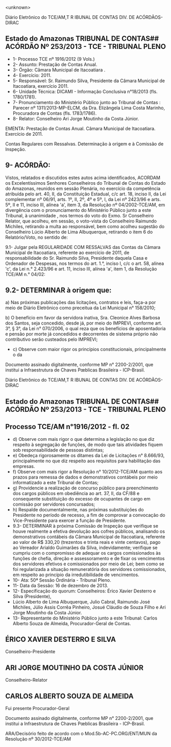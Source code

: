 &lt;unknown&gt;

Diário Eletrônico do TCE/AM,T R IBUNAL DE CONTAS DIV. DE ACÓRDÃOS-DIRAC

## Estado do Amazonas TRIBUNAL DE CONTAS## ACÓRDÃO Nº 253/2013 - TCE - TRIBUNAL PLENO

- 1- Processo TCE nº 1916/2012 (9 Vols.)
- 2- Assunto: Prestação de Contas Anual.
- 3- Órgão: Câmara Municipal de Itacoatiara .
- 4- Exercício: 2011.
- 5-  Responsável: Sr.  Raimundo  Silva,  Presidente  da  Câmara  Municipal  de  Itacoatiara, exercício 2011.
- 6- Unidade Técnica: DICAMI - Informação Conclusiva n°18/2013 (fls. 1780/1781).
- 7-  Pronunciamento  do Ministério  Público  junto  ao Tribunal  de  Contas :  Parecer  nº 1311/2013-MP-ELCM,  da  Dra.  Elizângela  Lima  Costa  Marinho,  Procuradora  de  Contas (fls. 1783/1786).
- 8- Relator: Conselheiro Ari Jorge Moutinho da Costa Júnior.

EMENTA: Prestação  de  Contas  Anual.  Câmara Municipal de Itacoatiara. Exercício de 2011.

Contas Regulares com Ressalvas. Determinação à origem e à Comissão de Inspeção.

## 9- ACÓRDÃO:

Vistos, relatados e discutidos estes autos acima identificados,  ACORDAM os Excelentíssimos  Senhores  Conselheiros  do  Tribunal  de  Contas  do  Estado  do Amazonas, reunidos em sessão Plenária, no exercício da competência atribuída pelo art. 40, II, da Constituição Estadual, c/c art. 18, inciso II, da Lei complementar nº 06/91, arts. 1º,  II,  2º,  4º  e  5º,  I,  da  Lei  nº  2423/96  e  arts.  5º,  II  e  11,  inciso  III,  alínea  'a',  item  3,  da Resolução  nº  04/2002-TCE/AM, em divergência com  o  pronunciamento  do  Ministério Público  junto  a  este  Tribunal, à  unanimidade , nos  termos  do  voto  do  Exmo.  Sr Conselheiro  Relator,  que  acolheu,  em  sessão,  o  voto-vista  do  Conselheiro  Raimundo Michiles, retirando a multa ao responsável, bem como  acolheu sugestão do Conselheiro Lúcio Alberto de Lima Albuquerque, retirando o item 6 do Relatório/Voto, no sentido de:

9.1-  Julgar  pela  REGULARIDADE  COM  RESSALVAS das  Contas  da Câmara Municipal de  Itacoatiara, referente ao exercício de 2011, de responsabilidade do Sr. Raimundo Silva, Presidente daquela Casa e Ordenador de Despesas, nos termos do art. 1.°, inciso I, c/c o art. 58, alínea 'c', da Lei n.° 2.423/96 e art. 11, inciso III, alínea 'a', item 1, da Resolução TCE/AM n.° 04/02:

## 9.2- DETERMINAR à origem que:

a)  Nas  próximas  publicações  das  licitações,  contratos  e  leis,  faça-a  por meio de Diário Eletrônico como preceitua da Lei Municipal n° 158/2010;

b) O benefício em favor da servidora inativa, Sra. Cleonice Alves Barbosa dos Santos, seja concedido, desde já, por meio do IMPREVI, conforme art. 3°, § 3°, da Lei n°  070/2006,  o  qual  reza  que  os  benefícios  de  aposentadoria  e  pensão  por  morte  já concedidos  e  decorrentes  de  sistema  próprio  não  contributivo  serão  custeados  pelo IMPREVI;

- c) Observe com maior rigor os princípios constitucionais, principalmente o da

Documento assinado digitalmente, conforme MP n° 2200-2/2001, que institui a Infraestrutura de Chaves Pœblicas Brasileira - ICP-Brasil.

Diário Eletrônico do TCE/AM,T R IBUNAL DE CONTAS DIV. DE ACÓRDÃOS-DIRAC

## Estado do Amazonas TRIBUNAL DE CONTAS## ACÓRDÃO Nº 253/2013 - TCE - TRIBUNAL PLENO

## Processo TCE/AM n°1916/2012 - fl. 02

- d) Observe com mais rigor o que determina a legislação no que diz respeito à segregação de funções, de modo que tais atividades fiquem sob responsabilidade de pessoas distintas;
- e)  Obedeça  rigorosamente  os  ditames  da  Lei  de  Licitações  n°  8.666/93, principalmente no que diz respeito aos requisitos para habilitação das empresas.
- f)  Observe com  mais  rigor  a  Resolução  n°  10/2012-TCE/AM  quanto  aos prazos para remessa de dados e demonstrativos contábeis por meio informatizado a este Tribunal de Contas;
- g)  Providencie  a  realização  de  concurso  público  para  preenchimento  dos cargos  públicos  em  obediência  ao  art.  37,  II,  da  CF/88  e  consequente  substituição  do excesso de ocupantes de cargo em comissão por servidores concursados;
- h) Respalde documentalmente, nas próximas substituições do Presidente no período de recesso, a fim de comprovar a convocação do Vice-Presidente para exercer a função de Presidente.
- 9.3-  DETERMINAR à  próxima  Comissão  de  Inspeção  que  verifique  se houve realmente a efetiva devolução aos cofres públicos, analisando os demonstrativos contábeis da Câmara Municipal de Itacoatiara, referente ao valor de R$ 330,20 (trezentos e trinta reais e vinte centavos), pago  ao Vereador Arialdo Guimarães  da  Silva, indevidamente;  verifique se cumpriu  com  o  compromisso  de  adequar  os  cargos comissionados às funções de chefia, direção e assessoramento e de fixar os vencimentos dos servidores efetivos e comissionados por meio de Lei; bem como se foi regularizada a situação  remuneratória  dos  servidores  comissionados,  em  respeito  ao  princípio  da irredutibilidade de vencimentos.
- 10- Ata: 50ª Sessão Ordinária - Tribunal Pleno.
- 11- Data da Sessão: 16 de dezembro de 2013.
- 12- Especificação do quorum: Conselheiros: Érico Xavier Desterro e Silva (Presidente),
- Lúcio  Alberto  de  Lima  Albuquerque,  Julio  Cabral,  Raimundo  José  Michiles,  Júlio  Assis Corrêa Pinheiro, Josué Cláudio de Souza Filho e Ari Jorge Moutinho da Costa Júnior.
- 13- Representante do Ministério Público junto a este Tribunal: Carlos Alberto Souza de Almeida, Procurador-Geral de Contas.

## ÉRICO XAVIER DESTERRO E SILVA

Conselheiro-Presidente

## ARI JORGE MOUTINHO DA COSTA JÚNIOR

Conselheiro-Relator

## CARLOS ALBERTO SOUZA DE ALMEIDA

Fui presente Procurador-Geral

Documento assinado digitalmente, conforme MP n° 2200-2/2001, que institui a Infraestrutura de Chaves Pœblicas Brasileira - ICP-Brasil.

ARA/Decisório feito de acordo com o Mod.5b-AC-PC.ORG/ENT/MUN da Resolução nº 30/2012-TCE/AM